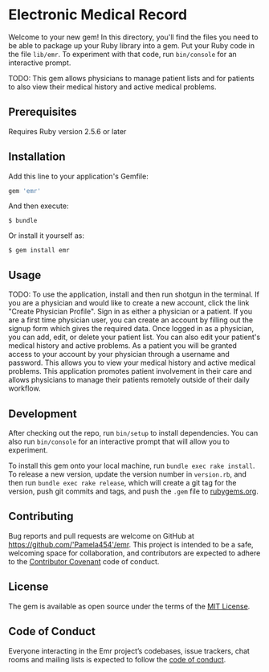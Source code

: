 # Electronic Medical Record 

Welcome to your new gem! In this directory, you'll find the files you need to be able to package up your Ruby library into a gem. Put your Ruby code in the file `lib/emr`. To experiment with that code, run `bin/console` for an interactive prompt.

TODO: This gem allows physicians to manage patient lists and for patients to also view their
medical history and active medical problems.

## Prerequisites
  Requires Ruby version 2.5.6 or later


## Installation

Add this line to your application's Gemfile:

```ruby
gem 'emr'
```

And then execute:

    $ bundle

Or install it yourself as:

    $ gem install emr

## Usage

TODO: 
To use the application, install and then run shotgun in the terminal. If you are a physician and would like to create a new account, click the link "Create Physician Profile". Sign in as either a physician or a patient. If you are a first time physician user, you can create an account by filling out the signup form which gives the required data. Once logged
in as a physician, you can add, edit, or delete your patient list. You can also edit your patient's medical history and active problems. As a patient you will be granted access to your account by your physician through a username and password. This allows you to view your medical history and active medical problems. This application promotes patient involvement in their care and allows physicians to manage their patients remotely outside of their daily workflow. 

## Development

After checking out the repo, run `bin/setup` to install dependencies. You can also run `bin/console` for an interactive prompt that will allow you to experiment.

To install this gem onto your local machine, run `bundle exec rake install`. To release a new version, update the version number in `version.rb`, and then run `bundle exec rake release`, which will create a git tag for the version, push git commits and tags, and push the `.gem` file to [rubygems.org](https://rubygems.org).

## Contributing

Bug reports and pull requests are welcome on GitHub at https://github.com/'Pamela454'/emr. This project is intended to be a safe, welcoming space for collaboration, and contributors are expected to adhere to the [Contributor Covenant](http://contributor-covenant.org) code of conduct.

## License

The gem is available as open source under the terms of the [MIT License](https://opensource.org/licenses/MIT).

## Code of Conduct

Everyone interacting in the Emr project’s codebases, issue trackers, chat rooms and mailing lists is expected to follow the [code of conduct](https://github.com/'Pamela454'/emr/blob/master/CODE_OF_CONDUCT.md).
